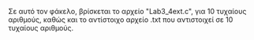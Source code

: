 Σε αυτό τον φάκελο, βρίσκεται το αρχείο "Lab3_4ext.c", για 10 τυχαίους αριθμούς, καθώς και το αντίστοιχο αρχείο .txt που αντιστοιχεί σε 10 τυχαίους αριθμούς.
